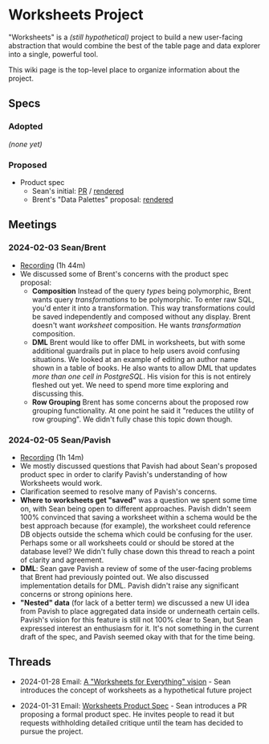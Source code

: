 # Worksheets Project

"Worksheets" is a _(still hypothetical)_ project to build a new user-facing abstraction that would combine the best of the table page and data explorer into a single, powerful tool.

This wiki page is the top-level place to organize information about the project.

## Specs

### Adopted

_(none yet)_

### Proposed

- Product spec
    - Sean's initial: [PR](https://github.com/mathesar-foundation/mathesar-wiki/pull/125) / [rendered](https://github.com/mathesar-foundation/mathesar-wiki/blob/worksheets_product_spec/docs/projects/worksheets/worksheets-product-spec.md)
    - Brent's "Data Palettes" proposal: [rendered](https://github.com/mathesar-foundation/mathesar-wiki/blob/data_palettes/docs/projects/data-palettes.md)

## Meetings

### 2024-02-03 Sean/Brent

- [Recording](https://tldv.io/app/meetings/67a0d254ecf1250013570192) (1h 44m)
- We discussed some of Brent's concerns with the product spec proposal:
    - **Composition** Instead of the query _types_ being polymorphic, Brent wants query _transformations_ to be polymorphic. To enter raw SQL, you'd enter it into a transformation. This way transformations could be saved independently and composed without any display. Brent doesn't want _worksheet_ composition. He wants _transformation_ composition.
    - **DML** Brent would like to offer DML in worksheets, but with some additional guardrails put in place to help users avoid confusing situations. We looked at an example of editing an author name shown in a table of books. He also wants to allow DML that updates _more than one cell in PostgreSQL_. His vision for this is not entirely fleshed out yet. We need to spend more time exploring and discussing this.
    - **Row Grouping** Brent has some concerns about the proposed row grouping functionality. At one point he said it "reduces the utility of row grouping". We didn't fully chase this topic down though.

### 2024-02-05 Sean/Pavish

- [Recording](https://tldv.io/app/meetings/67a38afeb4d4720013ed8288) (1h 14m)
- We mostly discussed questions that Pavish had about Sean's proposed product spec in order to clarify Pavish's understanding of how Worksheets would work.
- Clarification seemed to resolve many of Pavish's concerns.
- **Where to worksheets get "saved"** was a question we spent some time on, with Sean being open to different approaches. Pavish didn't seem 100% convinced that saving a worksheet within a schema would be the best approach because (for example), the worksheet could reference DB objects outside the schema which could be confusing for the user. Perhaps some or all worksheets could or should be stored at the database level? We didn't fully chase down this thread to reach a point of clarity and agreement.
- **DML**: Sean gave Pavish a review of some of the user-facing problems that Brent had previously pointed out. We also discussed implementation details for DML. Pavish didn't raise any significant concerns or strong opinions here.
- **"Nested" data** (for lack of a better term) we discussed a new UI idea from Pavish to place aggregated data inside or underneath certain cells. Pavish's vision for this feature is still not 100% clear to Sean, but Sean expressed interest an enthusiasm for it. It's not something in the current draft of the spec, and Pavish seemed okay with that for the time being.


## Threads

- 2024-01-28 Email: [A "Worksheets for Everything" vision](https://groups.google.com/a/mathesar.org/g/mathesar-developers/c/CK7q1Wfg6D0/m/_5Tkdn-hAAAJ) - Sean introduces the concept of worksheets as a hypothetical future project

- 2024-01-31 Email: [Worksheets Product Spec](https://groups.google.com/a/mathesar.org/g/staff/c/XJH99KmBiAU) - Sean introduces a PR proposing a formal product spec. He invites people to read it but requests withholding detailed critique until the team has decided to pursue the project.

